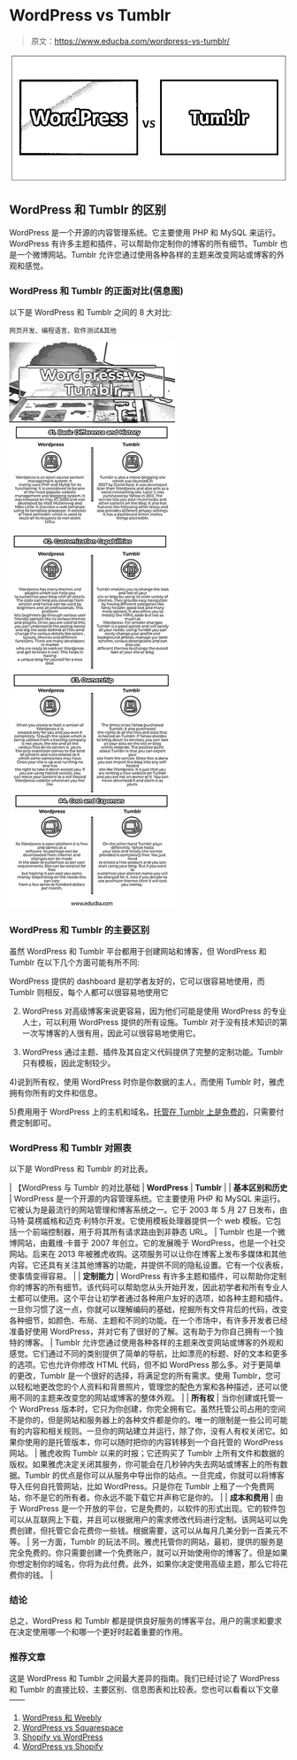 # WordPress vs Tumblr

> 原文：<https://www.educba.com/wordpress-vs-tumblr/>

![WordPress vs Tumblr](img/517ae563bfbd0cd7667a7e80d391e38d.png)



## WordPress 和 Tumblr 的区别

WordPress 是一个开源的内容管理系统。它主要使用 PHP 和 MySQL 来运行。WordPress 有许多主题和插件，可以帮助你定制你的博客的所有细节。Tumblr 也是一个微博网站。Tumblr 允许您通过使用各种各样的主题来改变网站或博客的外观和感觉。

### WordPress 和 Tumblr 的正面对比(信息图)

以下是 WordPress 和 Tumblr 之间的 8 大对比:

<small>网页开发、编程语言、软件测试&其他</small>

![Wordpress vs Tumblr Infographics](img/32016296a97190d57bed8440e417b3a8.png)



### WordPress 和 Tumblr 的主要区别

虽然 WordPress 和 Tumblr 平台都用于创建网站和博客，但 WordPress 和 Tumblr 在以下几个方面可能有所不同:

WordPress 提供的 dashboard 是初学者友好的，它可以很容易地使用，而 Tumblr 则相反，每个人都可以很容易地使用它

2) WordPress 对高级博客来说更容易，因为他们可能是使用 WordPress 的专业人士，可以利用 WordPress 提供的所有设施。Tumblr 对于没有技术知识的第一次写博客的人很有用，因此可以很容易地使用它。

3) WordPress 通过主题、插件及其自定义代码提供了完整的定制功能。Tumblr 只有模板，因此定制较少。

4)说到所有权，使用 WordPress 时你是你数据的主人，而使用 Tumblr 时，雅虎拥有你所有的文件和信息。

5)费用用于 WordPress 上的主机和域名。[托管在 Tumblr 上是免费的](https://www.educba.com/free-web-hosting-sites/)，只需要付费定制即可。

### WordPress 和 Tumblr 对照表

以下是 WordPress 和 Tumblr 的对比表。

| 【WordPress 与 Tumblr 的对比基础 | **WordPress** | **Tumblr** |
| **基本区别和历史** | WordPress 是一个开源的内容管理系统。它主要使用 PHP 和 MySQL 来运行。它被认为是最流行的网站管理和博客系统之一。它于 2003 年 5 月 27 日发布，由马特·莫楞威格和迈克·利特尔开发。它使用模板处理器提供一个 web 模板。它包括一个前端控制器，用于将其所有请求路由到非静态 URL。 | Tumblr 也是一个微博网站，由戴维·卡普于 2007 年创立。它的发展晚于 WordPress，也是一个社交网站。后来在 2013 年被雅虎收购。这项服务可以让你在博客上发布多媒体和其他内容。它还具有关注其他博客的功能，并提供不同的隐私设置。它有一个仪表板，使事情变得容易。 |
| **定制能力** | WordPress 有许多主题和插件，可以帮助你定制你的博客的所有细节。该代码可以帮助您从头开始开发，因此初学者和所有专业人士都可以使用。这个平台让初学者通过各种用户友好的选项，如各种主题和插件。一旦你习惯了这一点，你就可以理解编码的基础，挖掘所有文件背后的代码，改变各种细节，如颜色、布局、主题和不同的功能。在一个市场中，有许多开发者已经准备好使用 WordPress，并对它有了很好的了解。这有助于为你自己拥有一个独特的博客。 | Tumblr 允许您通过使用各种各样的主题来改变网站或博客的外观和感觉。它们通过不同的类别提供了简单的导航，比如漂亮的标题、好的文本和更多的选项。它也允许你修改 HTML 代码，但不如 WordPress 那么多。对于更简单的更改，Tumblr 是一个很好的选择，将满足您的所有需求。使用 Tumblr，您可以轻松地更改您的个人资料和背景照片，管理您的配色方案和各种描述，还可以使用不同的主题来改变您的网站或博客的整体外观。 |
| **所有权** | 当你创建或托管一个 WordPress 版本时，它只为你创建，你完全拥有它。虽然托管公司占用的空间不是你的，但是网站和服务器上的各种文件都是你的。唯一的限制是一些公司可能有的内容和相关规则。一旦你的网站建立并运行，除了你，没有人有权关闭它。如果你使用的是托管版本，你可以随时把你的内容转移到一个自托管的 WordPress 网站。 | 雅虎收购 Tumblr 以来的时报；它还购买了 Tumblr 上所有文件和数据的版权。如果雅虎决定关闭其服务，你可能会在几秒钟内失去网站或博客上的所有数据。Tumblr 的优点是你可以从服务中导出你的站点。一旦完成，你就可以将博客导入任何自托管网站，比如 WordPress。只是你在 Tumblr 上租了一个免费网站，你不是它的所有者。你永远不能下载它并声称它是你的。 |
| **成本和费用** | 由于 WordPress 是一个开放的平台，它是免费的，以软件的形式出现。它的软件包可以从互联网上下载，并且可以根据用户的需求修改代码进行定制。该网站可以免费创建，但托管它会花费你一些钱。根据需要，这可以从每月几美分到一百美元不等。 | 另一方面，Tumblr 的玩法不同。雅虎托管你的网站，最初，提供的服务是完全免费的。你只需要创建一个免费账户，就可以开始使用你的博客了。但是如果你想定制你的域名，你将为此付费。此外，如果你决定使用高级主题，那么它将花费你的钱。 |

### 结论

总之，WordPress 和 Tumblr 都是提供良好服务的博客平台。用户的需求和要求在决定使用哪一个和哪一个更好时起着重要的作用。

### 推荐文章

这是 WordPress 和 Tumblr 之间最大差异的指南。我们已经讨论了 WordPress 和 Tumblr 的直接比较、主要区别、信息图表和比较表。您也可以看看以下文章——

1.  [WordPress 和 Weebly](https://www.educba.com/wordpress-vs-weebly/)
2.  [WordPress vs Squarespace](https://www.educba.com/wordpress-vs-squarespace/)
3.  [Shopify vs WordPress](https://www.educba.com/wordpress-vs-shopify/)
4.  [WordPress vs Shopify](https://www.educba.com/wordpress-vs-shopify/)






